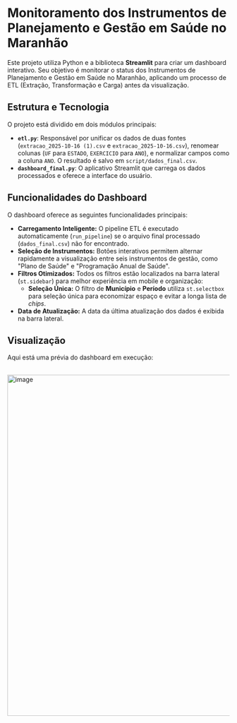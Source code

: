 

# Monitoramento dos Instrumentos de Planejamento e Gestão em Saúde no Maranhão 

Este projeto utiliza Python e a biblioteca **Streamlit** para criar um dashboard interativo. Seu objetivo é monitorar o status dos Instrumentos de Planejamento e Gestão em Saúde no Maranhão, aplicando um processo de ETL (Extração, Transformação e Carga) antes da visualização.

## Estrutura e Tecnologia

O projeto está dividido em dois módulos principais:

  * **`etl.py`**: Responsável por unificar os dados de duas fontes (`extracao_2025-10-16 (1).csv` e `extracao_2025-10-16.csv`), renomear colunas (`UF` para `ESTADO`, `EXERCICIO` para `ANO`), e normalizar campos como a coluna `ANO`. O resultado é salvo em `script/dados_final.csv`.
  * **`dashboard_final.py`**: O aplicativo Streamlit que carrega os dados processados e oferece a interface do usuário.

## Funcionalidades do Dashboard

O dashboard oferece as seguintes funcionalidades principais:

  * **Carregamento Inteligente:** O pipeline ETL é executado automaticamente (`run_pipeline`) se o arquivo final processado (`dados_final.csv`) não for encontrado.
  * **Seleção de Instrumentos:** Botões interativos permitem alternar rapidamente a visualização entre seis instrumentos de gestão, como "Plano de Saúde" e "Programação Anual de Saúde".
  * **Filtros Otimizados:** Todos os filtros estão localizados na barra lateral (`st.sidebar`) para melhor experiência em mobile e organização:
      * **Seleção Única:** O filtro de **Município** e **Período** utiliza `st.selectbox` para seleção única para economizar espaço e evitar a longa lista de *chips*.
  * **Data de Atualização:** A data da última atualização dos dados é exibida na barra lateral.

## Visualização

Aqui está uma prévia do dashboard em execução:

<br>
<img width="1897" height="773" alt="image" src="https://github.com/user-attachments/assets/33dbcd70-b7de-4810-b6ac-d9dac0b7428f" />
<br>
